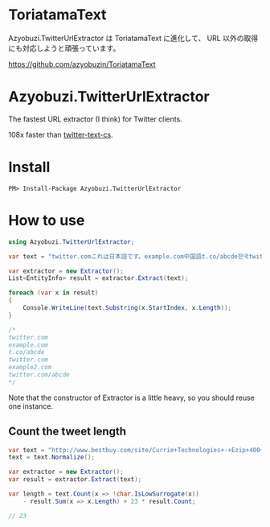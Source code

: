 # ToriatamaText
Azyobuzi.TwitterUrlExtractor は ToriatamaText に進化して、 URL 以外の取得にも対応しようと頑張っています。

https://github.com/azyobuzin/ToriatamaText

# Azyobuzi.TwitterUrlExtractor
The fastest URL extractor (I think) for Twitter clients.

108x faster than [twitter-text-cs](https://github.com/niltz/twitter-text-cs).

# Install
```
PM> Install-Package Azyobuzi.TwitterUrlExtractor
```

# How to use
```csharp
using Azyobuzi.TwitterUrlExtractor;

var text = "twitter.comこれは日本語です。example.com中国語t.co/abcde한국twitter.com example2.comテストtwitter.com/abcde";

var extractor = new Extractor();
List<EntityInfo> result = extractor.Extract(text);

foreach (var x in result)
{
    Console.WriteLine(text.Substring(x.StartIndex, x.Length));
}

/*
twitter.com
example.com
t.co/abcde
twitter.com
example2.com
twitter.com/abcde
*/
```

Note that the constructor of Extractor is a little heavy, so you should reuse one instance.

## Count the tweet length
```csharp
var text = "http://www.bestbuy.com/site/Currie+Technologies+-+Ezip+400+Scooter/9885188.p?id=1218189013070&skuId=9885188";
text = text.Normalize();

var extractor = new Extractor();
var result = extractor.Extract(text);

var length = text.Count(x => !char.IsLowSurrogate(x))
    - result.Sum(x => x.Length) + 23 * result.Count;

// 23
```
